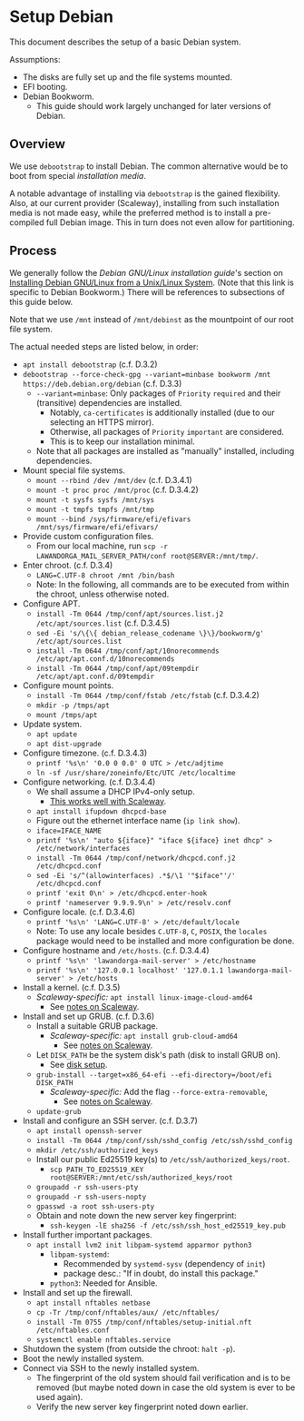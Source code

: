 # Setup Debian

This document describes the setup of a basic Debian system.

Assumptions:

* The disks are fully set up and the file systems mounted.
* EFI booting.
* Debian Bookworm.
    - This guide should work largely unchanged for later versions of Debian.


## Overview

We use `debootstrap` to install Debian.
The common alternative would be to boot from special *installation media*.

A notable advantage of installing via `debootstrap` is the gained flexibility.
Also, at our current provider (Scaleway), installing from such installation
media is not made easy, while the preferred method is to install a
pre-compiled full Debian image.
This in turn does not even allow for partitioning.


## Process

We generally follow the *Debian GNU/Linux installation guide*'s section on
[Installing Debian GNU/Linux from a Unix/Linux System](https://www.debian.org/releases/bookworm/amd64/apds03.en.html).
(Note that this link is specific to Debian Bookworm.)
There will be references to subsections of this guide below.

Note that we use `/mnt` instead of `/mnt/debinst` as the mountpoint of our
root file system.

The actual needed steps are listed below, in order:

* `apt install debootstrap`  (c.f. D.3.2)
* `debootstrap --force-check-gpg --variant=minbase bookworm /mnt https://deb.debian.org/debian`
  (c.f. D.3.3)
    - `--variant=minbase`: Only packages of `Priority` `required` and their
      (transitive) dependencies are installed.
        - Notably, `ca-certificates` is additionally installed
          (due to our selecting an HTTPS mirror).
        - Otherwise, all packages of `Priority` `important` are considered.
        - This is to keep our installation minimal.
    - Note that all packages are installed as "manually" installed,
      including dependencies.
* Mount special file systems.
    - `mount --rbind /dev /mnt/dev`  (c.f. D.3.4.1)
    - `mount -t proc proc /mnt/proc`  (c.f. D.3.4.2)
    - `mount -t sysfs sysfs /mnt/sys`
    - `mount -t tmpfs tmpfs /mnt/tmp`
    - `mount --bind /sys/firmware/efi/efivars /mnt/sys/firmware/efi/efivars/`
* Provide custom configuration files.
    - From our local machine, run
      `scp -r LAWANDORGA_MAIL_SERVER_PATH/conf root@SERVER:/mnt/tmp/`.
* Enter chroot.  (c.f. D.3.4)
    - `LANG=C.UTF-8 chroot /mnt /bin/bash`
    - Note: In the following, all commands are to be executed from within the
      chroot, unless otherwise noted.
* Configure APT.
    - `install -Tm 0644 /tmp/conf/apt/sources.list.j2 /etc/apt/sources.list`
      (c.f. D.3.4.5)
    - `sed -Ei 's/\{\{ debian_release_codename \}\}/bookworm/g' /etc/apt/sources.list`
    - `install -Tm 0644 /tmp/conf/apt/10norecommends /etc/apt/apt.conf.d/10norecommends`
    - `install -Tm 0644 /tmp/conf/apt/09tempdir /etc/apt/apt.conf.d/09tempdir`
* Configure mount points.
    - `install -Tm 0644 /tmp/conf/fstab /etc/fstab`  (c.f. D.3.4.2)
    - `mkdir -p /tmps/apt`
    - `mount /tmps/apt`
* Update system.
    - `apt update`
    - `apt dist-upgrade`
* Configure timezone.  (c.f. D.3.4.3)
    - `printf '%s\n' '0.0 0 0.0' 0 UTC > /etc/adjtime`
    - `ln -sf /usr/share/zoneinfo/Etc/UTC /etc/localtime`
* Configure networking.  (c.f. D.3.4.4)
    - We shall assume a DHCP IPv4-only setup.
        - [This works well with Scaleway](/doc/setup/vm-scaleway.md).
    - `apt install ifupdown dhcpcd-base`
    - Figure out the ethernet interface name (`ip link show`).
    - `iface=IFACE_NAME`
    - `printf '%s\n' "auto ${iface}" "iface ${iface} inet dhcp" > /etc/network/interfaces`
    - `install -Tm 0644 /tmp/conf/network/dhcpcd.conf.j2 /etc/dhcpcd.conf`
    - `sed -Ei 's/^(allowinterfaces) .*$/\1 '"$iface"'/' /etc/dhcpcd.conf`
    - `printf 'exit 0\n' > /etc/dhcpcd.enter-hook`
    - `printf 'nameserver 9.9.9.9\n' > /etc/resolv.conf`
* Configure locale.  (c.f. D.3.4.6)
    - `printf '%s\n' 'LANG=C.UTF-8' > /etc/default/locale`
    - Note: To use any locale besides `C.UTF-8`, `C`, `POSIX`, the `locales`
      package would need to be installed and more configuration be done.
* Configure hostname and `/etc/hosts`.  (c.f. D.3.4.4)
    - `printf '%s\n' 'lawandorga-mail-server' > /etc/hostname`
    - `printf '%s\n' '127.0.0.1 localhost' '127.0.1.1 lawandorga-mail-server' > /etc/hosts`
* Install a kernel.  (c.f. D.3.5)
    - *Scaleway-specific:* `apt install linux-image-cloud-amd64`
        - See [notes on Scaleway](/doc/setup/vm-scaleway.md).
* Install and set up GRUB.  (c.f. D.3.6)
    - Install a suitable GRUB package.
        - *Scaleway-specific:* `apt install grub-cloud-amd64`
            - See [notes on Scaleway](/doc/setup/vm-scaleway.md).
    - Let `DISK_PATH` be the system disk's path (disk to install GRUB on).
        - See [disk setup](/doc/disks.md).
    - `grub-install --target=x86_64-efi --efi-directory=/boot/efi DISK_PATH`
        - *Scaleway-specific:* Add the flag `--force-extra-removable`,
            - See [notes on Scaleway](/doc/setup/vm-scaleway.md).
    - `update-grub`
* Install and configure an SSH server.  (c.f. D.3.7)
    - `apt install openssh-server`
    - `install -Tm 0644 /tmp/conf/ssh/sshd_config /etc/ssh/sshd_config`
    - `mkdir /etc/ssh/authorized_keys`
    - Install our public Ed25519 key(s) to `/etc/ssh/authorized_keys/root`.
        - `scp PATH_TO_ED25519_KEY root@SERVER:/mnt/etc/ssh/authorized_keys/root`
    - `groupadd -r ssh-users-pty`
    - `groupadd -r ssh-users-nopty`
    - `gpasswd -a root ssh-users-pty`
    - Obtain and note down the new server key fingerprint:
        - `ssh-keygen -lE sha256 -f /etc/ssh/ssh_host_ed25519_key.pub`
* Install further important packages.
    - `apt install lvm2 init libpam-systemd apparmor python3`
        - `libpam-systemd`:
            - Recommended by `systemd-sysv` (dependency of `init`)
            - package desc.: "If in doubt, do install this package."
        - `python3`: Needed for Ansible.
* Install and set up the firewall.
    - `apt install nftables netbase`
    - `cp -Tr /tmp/conf/nftables/aux/ /etc/nftables/`
    - `install -Tm 0755 /tmp/conf/nftables/setup-initial.nft /etc/nftables.conf`
    - `systemctl enable nftables.service`
* Shutdown the system (from outside the chroot: `halt -p`).
* Boot the newly installed system.
* Connect via SSH to the newly installed system.
    - The fingerprint of the old system should fail verification
      and is to be removed
      (but maybe noted down in case the old system is ever to be used again).
    - Verify the new server key fingerprint noted down earlier.
